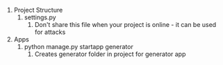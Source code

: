 1. Project Structure
    1. settings.py
        1. Don't share this file when your project is online - it can be used for attacks
2. Apps
    1. python manage.py startapp generator
        1. Creates generator folder in project for generator app